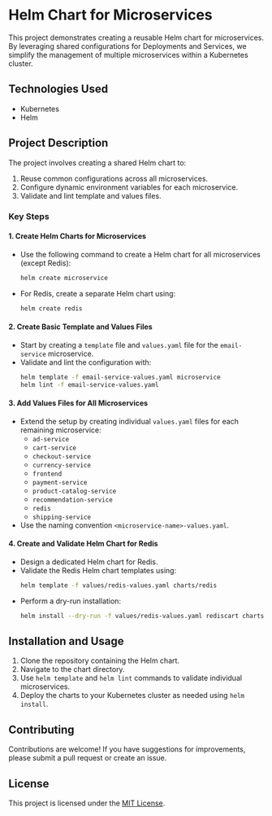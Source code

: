 # Helm Chart for Microservices

This project demonstrates creating a reusable Helm chart for microservices. By leveraging shared configurations for Deployments and Services, we simplify the management of multiple microservices within a Kubernetes cluster.

## Technologies Used
- Kubernetes
- Helm

## Project Description
The project involves creating a shared Helm chart to:
1. Reuse common configurations across all microservices.
2. Configure dynamic environment variables for each microservice.
3. Validate and lint template and values files.

### Key Steps

#### 1. Create Helm Charts for Microservices
- Use the following command to create a Helm chart for all microservices (except Redis):
  ```bash
  helm create microservice
  ```
- For Redis, create a separate Helm chart using:
  ```bash
  helm create redis
  ```

#### 2. Create Basic Template and Values Files
- Start by creating a `template` file and `values.yaml` file for the `email-service` microservice.
- Validate and lint the configuration with:
  ```bash
  helm template -f email-service-values.yaml microservice
  helm lint -f email-service-values.yaml
  ```

#### 3. Add Values Files for All Microservices
- Extend the setup by creating individual `values.yaml` files for each remaining microservice:
  - `ad-service`
  - `cart-service`
  - `checkout-service`
  - `currency-service`
  - `frontend`
  - `payment-service`
  - `product-catalog-service`
  - `recommendation-service`
  - `redis`
  - `shipping-service`
- Use the naming convention `<microservice-name>-values.yaml`.

#### 4. Create and Validate Helm Chart for Redis
- Design a dedicated Helm chart for Redis.
- Validate the Redis Helm chart templates using:
  ```bash
  helm template -f values/redis-values.yaml charts/redis
  ```
- Perform a dry-run installation:
  ```bash
  helm install --dry-run -f values/redis-values.yaml rediscart charts/redis
  ```

## Installation and Usage
1. Clone the repository containing the Helm chart.
2. Navigate to the chart directory.
3. Use `helm template` and `helm lint` commands to validate individual microservices.
4. Deploy the charts to your Kubernetes cluster as needed using `helm install`.

## Contributing
Contributions are welcome! If you have suggestions for improvements, please submit a pull request or create an issue.

## License
This project is licensed under the [MIT License](LICENSE).
